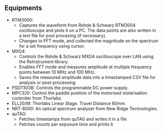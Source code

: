 ## Equipments
* RTM3000:
  - Captures the waveform from Rohde & Schwarz RTM3004 oscilloscope and plots it on a PC. The data points are also written in a text file for post procesing (if necessary).
  - Changes to FFT mode, and collected the magnitude on the spectrum for a set frequency using cursor. 
* MXO4:
  - Controls the Rohde & Schwarz MXO4 oscilloscope over LAN using the RsInstrument library.
  - Enables FFT mode and measures amplitude at multiple frequency points between 10 MHz and 100 MHz.
  - Saves the measured amplitude data into a timestamped CSV file for analysis or post-processing.
* PSD7303B: Controls the programmable DC power supply. 
* MPC320: Control the paddle position of the motorised molarisation controller from Thorlabs.
* ELL20/M: Thorlabs Linear Stage. Travel Distance 60mm. 
* NRT-8000: An optical spectrum analyser from New Ridge Technologies. 
* quTAG:
  - Fetches timestamps from quTAG and writes it in a file
  - Fetches counts per exposure time and prints it
